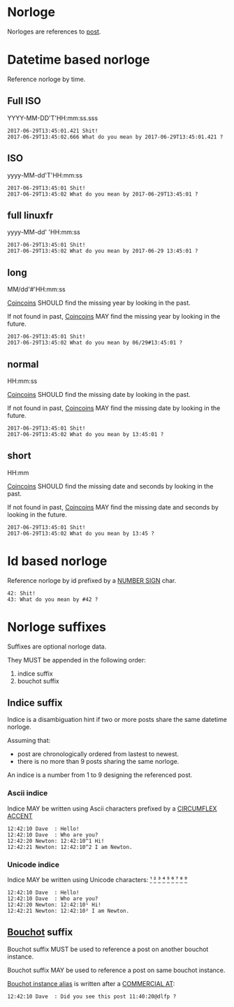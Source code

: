 # Norloge

Norloges are references to [post](./post.md).

# Datetime based norloge

Reference norloge by time.

## Full ISO

YYYY-MM-DD'T'HH:mm:ss.sss

```
2017-06-29T13:45:01.421 Shit!
2017-06-29T13:45:02.666 What do you mean by 2017-06-29T13:45:01.421 ?
```

## ISO

yyyy-MM-dd'T'HH:mm:ss

```
2017-06-29T13:45:01 Shit!
2017-06-29T13:45:02 What do you mean by 2017-06-29T13:45:01 ?
```

## full linuxfr

yyyy-MM-dd' 'HH:mm:ss

```
2017-06-29T13:45:01 Shit!
2017-06-29T13:45:02 What do you mean by 2017-06-29 13:45:01 ?
```

## long

MM/dd'#'HH:mm:ss

[Coincoins](./coincoin.md) SHOULD find the missing year by looking in the past.

If not found in past, [Coincoins](./coincoin.md) MAY find the missing year by looking in the future.

```
2017-06-29T13:45:01 Shit!
2017-06-29T13:45:02 What do you mean by 06/29#13:45:01 ?
```

## normal

HH:mm:ss

[Coincoins](./coincoin.md) SHOULD find the missing date by looking in the past.

If not found in past, [Coincoins](./coincoin.md) MAY find the missing date by looking in the future.

```
2017-06-29T13:45:01 Shit!
2017-06-29T13:45:02 What do you mean by 13:45:01 ?
```

## short

HH:mm

[Coincoins](./coincoin.md) SHOULD find the missing date and seconds by looking in the past.

If not found in past, [Coincoins](./coincoin.md) MAY find the missing date and seconds by looking in the future.

```
2017-06-29T13:45:01 Shit!
2017-06-29T13:45:02 What do you mean by 13:45 ?
```

# Id based norloge

Reference norloge by id prefixed by a [NUMBER SIGN](http://www.fileformat.info/info/unicode/char/0023/index.htm) char.

```
42: Shit!
43: What do you mean by #42 ?
```
# Norloge suffixes

Suffixes are optional norloge data.

They MUST be appended in the following order:

1. indice suffix
2. bouchot suffix

## Indice suffix

Indice is a disambiguation hint if two or more posts share the same datetime norloge.

Assuming that:

- post are chronologically ordered from lastest to newest.
- there is no more than 9 posts sharing the same norloge.

An indice is a number from 1 to 9 designing the referenced post.

### Ascii indice

Indice MAY be written using Ascii characters prefixed by a [CIRCUMFLEX ACCENT](http://www.fileformat.info/info/unicode/char/005E/index.htm)

```
12:42:10 Dave  : Hello!
12:42:10 Dave  : Who are you?
12:42:20 Newton: 12:42:10^1 Hi!
12:42:21 Newton: 12:42:10^2 I am Newton.
```

### Unicode indice

Indice MAY be written using Unicode characters: [¹](http://www.fileformat.info/info/unicode/char/b9/index.htm) [²](http://www.fileformat.info/info/unicode/char/b2/index.htm) [³](http://www.fileformat.info/info/unicode/char/00b3/index.htm) [⁴](http://www.fileformat.info/info/unicode/char/2074/index.htm) [⁵](http://www.fileformat.info/info/unicode/char/2075/index.htm) [⁶](http://www.fileformat.info/info/unicode/char/2076/index.htm) [⁷](http://www.fileformat.info/info/unicode/char/2077/index.htm) [⁸](http://www.fileformat.info/info/unicode/char/2078/index.htm) [⁹](http://www.fileformat.info/info/unicode/char/2079/index.htm)

```
12:42:10 Dave  : Hello!
12:42:10 Dave  : Who are you?
12:42:20 Newton: 12:42:10¹ Hi!
12:42:21 Newton: 12:42:10² I am Newton.
```

## [Bouchot](./bouchot.md) suffix

Bouchot suffix MUST be used to reference a post on another bouchot instance.

Bouchot suffix MAY be used to reference a post on same bouchot instance.

[Bouchot instance alias](./bouchot.md#alias) is written after a [COMMERCIAL AT](http://www.fileformat.info/info/unicode/char/0040/index.htm):

```
12:42:10 Dave  : Did you see this post 11:40:20@dlfp ?
```
